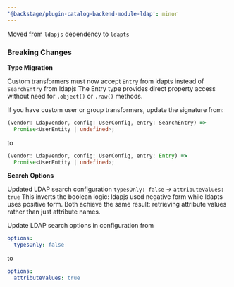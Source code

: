 ```yaml
---
'@backstage/plugin-catalog-backend-module-ldap': minor
---
```


Moved from `ldapjs` dependency to `ldapts`

### Breaking Changes

**Type Migration**

Custom transformers must now accept `Entry` from ldapts instead of `SearchEntry`
from ldapjs The Entry type provides direct property access without need for
`.object()` or `.raw()` methods.

If you have custom user or group transformers, update the signature from:

```typescript
(vendor: LdapVendor, config: UserConfig, entry: SearchEntry) =>
  Promise<UserEntity | undefined>;
```

to

```typescript
(vendor: LdapVendor, config: UserConfig, entry: Entry) =>
  Promise<UserEntity | undefined>;
```

**Search Options**

Updated LDAP search configuration `typesOnly: false` → `attributeValues: true`
This inverts the boolean logic: ldapjs used negative form while ldapts uses
positive form. Both achieve the same result: retrieving attribute values rather
than just attribute names.

Update LDAP search options in configuration from

```yaml
options:
  typesOnly: false
```

to

```yaml
options:
  attributeValues: true
```
